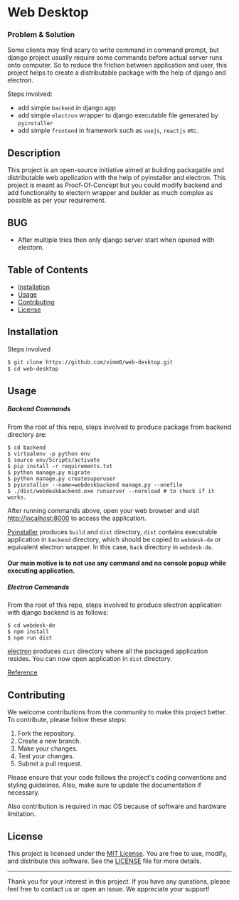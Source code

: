 # Web Desktop

### Problem & Solution
Some clients may find scary to write command in command prompt, but django project usually require some commands before actual server runs onto computer. So to reduce the friction between application and user, this project helps to create a distributable package with the help of django and electron. 

Steps involved:
- add simple `backend` in django app
- add simple `electron` wrapper to django executable file generated by `pyinstaller`
- add simple `frontend` in framework such as `vuejs`, `reactjs` etc.


## Description

This project is an open-source initiative aimed at building packagable and distributable web application with the help of pyinstaller and electron. This project is meant as Proof-Of-Concept but you could modify backend and add functionality to electorn wrapper and builder as much complex as possible as per your requirement.

## BUG
- After multiple tries then only django server start when opened with electorn.

## Table of Contents

- [Installation](#installation)
- [Usage](#usage)
- [Contributing](#contributing)
- [License](#license)

## Installation

Steps involved

```bash
$ git clone https://github.com/vimm0/web-desktop.git
$ cd web-desktop
```

## Usage

##### Backend Commands
From the root of this repo, steps involved to produce package from backend directory are:
```
$ cd backend
$ virtualenv -p python env
$ source env/Scripts/activate
$ pip install -r requirements.txt
$ python manage.py migrate
$ python manage.py createsuperuser
$ pyinstaller --name=webdeskbackend manage.py --onefile
$ ./dist/webdeskbackend.exe runserver --noreload # to check if it works.
```
After running commands above, open your web browser and visit [http://localhost:8000](http://localhost:8000)  to access the application.

[Pyinstaller](https://pyinstaller.org/en/stable/) produces `build` and `dist` directory, `dist` contains executable application in `backend` directory, which should be copied to `webdesk-de` or equivalent electron wrapper. In this case, `back` directory in `webdesk-de`.

#### Our main motive is to not use any command and no console popup while executing application.

##### Electron Commands
From the root of this repo, steps involved to produce electron application with django backend is as follows:

```
$ cd webdesk-de
$ npm install
$ npm run dist
```

[electron](https://www.electronjs.org/) produces `dist` directory where all the packaged application resides. You can now open application in `dist` directory.

[Reference](Reference)

## Contributing

We welcome contributions from the community to make this project better. To contribute, please follow these steps:

1. Fork the repository.
2. Create a new branch.
3. Make your changes.
4. Test your changes.
5. Submit a pull request.

Please ensure that your code follows the project's coding conventions and styling guidelines. Also, make sure to update the documentation if necessary.

Also contribution is required in mac OS because of software and hardware limitation.

## License

This project is licensed under the [MIT License](LICENSE). You are free to use, modify, and distribute this software. See the [LICENSE](LICENSE) file for more details.

---

Thank you for your interest in this project. If you have any questions, please feel free to contact us or open an issue. We appreciate your support!